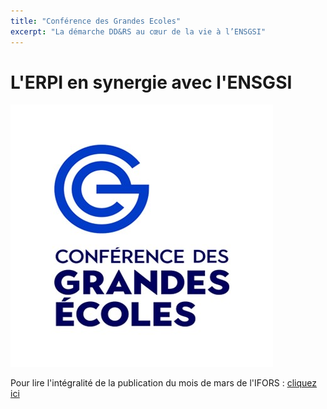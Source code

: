 ```yaml
---
title: "Conférence des Grandes Ecoles"
excerpt: "La démarche DD&RS au cœur de la vie à l’ENSGSI"
---
```


# L'ERPI en synergie avec l'ENSGSI 

![Logo Conférence des Grandes Ecoles](/assets/images/post/Grandes-ecoles.jpg)


Pour lire l'intégralité de la publication du mois de mars de l'IFORS : [cliquez ici](https://www.cge.asso.fr/liste-actualites/la-demarche-ddrs-au-coeur-de-la-vie-a-lensgsi/)




